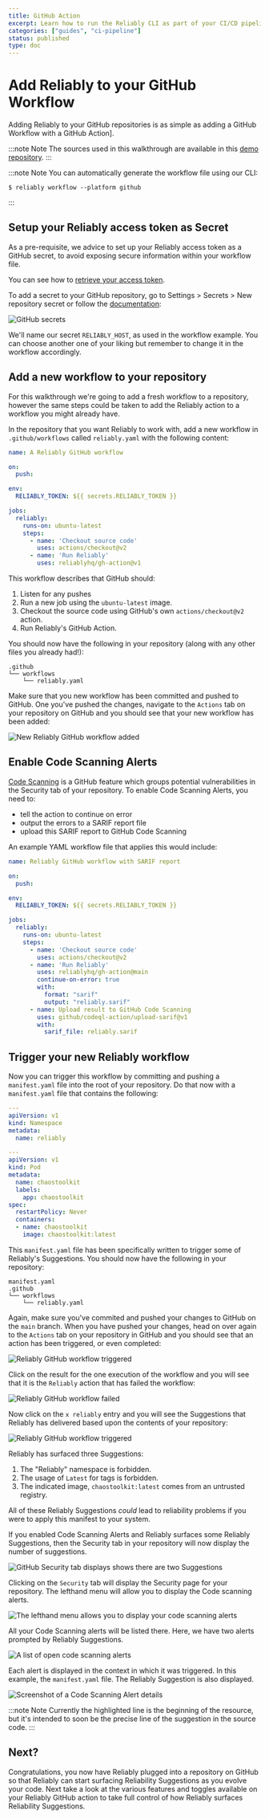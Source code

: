 ```yaml
---
title: GitHub Action
excerpt: Learn how to run the Reliably CLI as part of your CI/CD pipeline with GitHub Actions.
categories: ["guides", "ci-pipeline"]
status: published
type: doc
---
```

# Add Reliably to your GitHub Workflow

Adding Reliably to your GitHub repositories is as simple as adding a GitHub Workflow with a GitHub Action].

:::note Note
  The sources used in this walkthrough are available in this [demo repository](https://github.com/reliablyhq/action-demo/).
:::

:::note Note
  You can automatically generate the workflow file using our CLI:
  ```
  $ reliably workflow --platform github
  ```
:::

## Setup your Reliably access token as Secret

As a pre-requisite, we advice to set up your Reliably access token as a GitHub secret,
to avoid exposing secure information within your workflow file.

You can see how to [retrieve your access token](/getting-started/login/#retrieve-your-access-token/).

To add a secret to your GitHub repository, go to Settings > Secrets > New repository secret
or follow the [documentation](https://docs.github.com/en/actions/reference/encrypted-secrets):

![GitHub secrets](./images/github-secrets.png)

We'll name our secret `RELIABLY_HOST`, as used in the workflow example.
You can choose another one of your liking but remember to change it in the workflow accordingly.

## Add a new workflow to your repository

For this walkthrough we're going to add a fresh workflow to a repository, however
the same steps could be taken to add the Reliably action to a workflow you might
already have.

In the repository that you want Reliably to work with, add a new workflow in `
.github/workflows` called `reliably.yaml` with the following content:

```yaml
name: A Reliably GitHub workflow

on:
  push:

env:
  RELIABLY_TOKEN: ${{ secrets.RELIABLY_TOKEN }}

jobs:
  reliably:
    runs-on: ubuntu-latest
    steps:
      - name: 'Checkout source code'
        uses: actions/checkout@v2
      - name: 'Run Reliably'
        uses: reliablyhq/gh-action@v1
```

This workflow describes that GitHub should:

1. Listen for any pushes
3. Run a new job using the `ubuntu-latest` image.
4. Checkout the source code using GitHub's own `actions/checkout@v2` action.
5. Run Reliably's GitHub Action.

You should now have the following in your repository (along with any other files you already had!):

```
.github
└── workflows
    └── reliably.yaml
```

Make sure that you new workflow has been committed and pushed to GitHub. One you've pushed the changes, navigate
to the `Actions` tab on your repository on GitHub and you should see that your new workflow has been added:

![New Reliably GitHub workflow added](./images/gh-reliably-workflow-added.png)


## Enable Code Scanning Alerts
<a href="https://docs.github.com/en/free-pro-team@latest/github/finding-security-vulnerabilities-and-errors-in-your-code/automatically-scanning-your-code-for-vulnerabilities-and-errors/" target="_blank" rel="noopener noreferer">Code Scanning</a> is a GitHub feature which groups potential vulnerabilities in the Security tab of your repository. To enable Code Scanning Alerts, you need to:

* tell the action to continue on error
* output the errors to a SARIF report file
* upload this SARIF report to GitHub Code Scanning

An example YAML workflow file that applies this would include:

```yaml
name: Reliably GitHub workflow with SARIF report

on:
  push:

env:
  RELIABLY_TOKEN: ${{ secrets.RELIABLY_TOKEN }}

jobs:
  reliably:
    runs-on: ubuntu-latest
    steps:
      - name: 'Checkout source code'
        uses: actions/checkout@v2
      - name: 'Run Reliably'
        uses: reliablyhq/gh-action@main
        continue-on-error: true
        with:
          format: "sarif"
          output: "reliably.sarif"
      - name: Upload result to GitHub Code Scanning
        uses: github/codeql-action/upload-sarif@v1
        with:
          sarif_file: reliably.sarif
```

## Trigger your new Reliably workflow

Now you can trigger this workflow by committing and pushing a `manifest.yaml` file into the root of your repository.
Do that now with a `manifest.yaml` file that contains the following:

```yaml
---
apiVersion: v1
kind: Namespace
metadata:
  name: reliably

---
apiVersion: v1
kind: Pod
metadata:
  name: chaostoolkit
  labels:
    app: chaostoolkit
spec:
  restartPolicy: Never
  containers:
  - name: chaostoolkit
    image: chaostoolkit:latest
```

This `manifest.yaml` file has been specifically written to trigger some of
Reliably's Suggestions. You should now have the following in your repository:

```
manifest.yaml
.github
└── workflows
    └── reliably.yaml
```

Again, make sure you've commited and pushed your changes to GitHub on the `main` branch. When you have pushed your changes,
head on over again to the `Actions` tab on your repository in GitHub and you should see that an action has been triggered, or
even completed:

![Reliably GitHub workflow triggered](./images/reliably-gh-action-triggered.png)


Click on the result for the one execution of the workflow and you will see that it is the `Reliably` action that has
failed the workflow:

![Reliably GitHub workflow failed](./images/failed-gh-workflow.png)


Now click on the `x reliably` entry and you will see the Suggestions that Reliably has delivered based upon the contents of
your repository:

![Reliably GitHub workflow triggered](./images/reliably-gh-action-suggestions.png)


Reliably has surfaced three Suggestions:

1. The "Reliably" namespace is forbidden.
2. The usage of `Latest` for tags is forbidden.
3. The indicated image, `chaostoolkit:latest` comes from an untrusted registry.

All of these Reliably Suggestions *could* lead to reliability problems if you were to apply this manifest to your system.

If you enabled Code Scanning Alerts and Reliably surfaces some Reliably
Suggestions, then the Security tab in your repository will now display the
number of suggestions.

![GitHub Security tab displays shows there are two Suggestions](./images/github-security-tab.png)

Clicking on the `Security` tab will display the Security page for your repository. The lefthand menu will allow you to display the Code scanning alerts.

![The lefthand menu allows you to display your code scanning alerts](./images/security-page.png)

All your Code Scanning alerts will be listed there. Here, we have two alerts prompted by Reliably Suggestions.

![A list of open code scanning alerts](./images/code-scanning-alerts-list.png)

Each alert is displayed in the context in which it was triggered. In this example, the `manifest.yaml` file. The Reliably Suggestion is also displayed.

![Screenshot of a Code Scanning Alert details](./images/alert-detail.png)


:::note Note
  Currently the highlighted line is the beginning of the resource, but it's intended to soon be the precise line of the suggestion in the source code.
:::

## Next?

Congratulations, you now have Reliably plugged into a repository on GitHub so that Reliably can start surfacing Reliability Suggestions as you evolve your code. Next take a look at the various features and toggles available on your Reliably GitHub action to take full control of how Reliably surfaces Reliability Suggestions.




